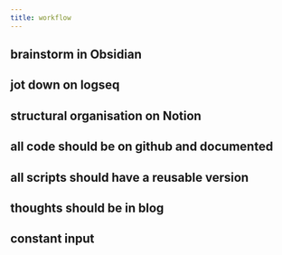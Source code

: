 ```yaml
---
title: workflow
---
```


## brainstorm in Obsidian
## jot down on logseq
## structural organisation on Notion
## all code should be on github and documented
## all scripts should have a reusable version
## thoughts should be in blog
## constant input
###
